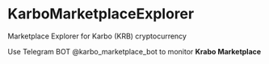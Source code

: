 # KarboMarketplaceExplorer
Marketplace Explorer for Karbo (KRB) cryptocurrency

Use Telegram BOT @karbo_marketplace_bot to monitor **Krabo Marketplace**

